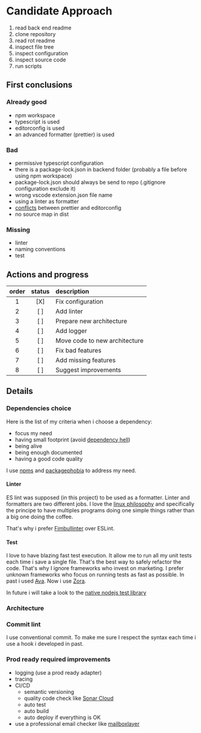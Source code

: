 # Candidate Approach

1. read back end readme
2. clone repository
3. read rot readme
4. inspect file tree
5. inspect configuration
6. inspect source code
7. run scripts

## First conclusions

### Already good

- npm workspace
- typescript is used
- editorconfig is used
- an advanced formatter (prettier) is used

### Bad

- permissive typescript configuration
- there is a package-lock.json in backend folder (probably a file before using npm workspace)
- package-lock.json should always be send to repo (.gitignore configuration exclude it)
- wrong vscode extension.json file name
- using a linter as formatter
- [conflicts](https://blog.theodo.com/2019/08/empower-your-dev-environment-with-eslint-prettier-and-editorconfig-with-no-conflicts/) between prettier and editorconfig
- no source map in dist

### Missing

- linter
- naming conventions
- test

## Actions and progress

| order | status | description                   |
| :---: | :----: | :---------------------------- |
|   1   |  [X]   | Fix configuration             |
|   2   |  [ ]   | Add linter                    |
|   3   |  [ ]   | Prepare new architecture      |
|   4   |  [ ]   | Add logger                    |
|   5   |  [ ]   | Move code to new architecture |
|   6   |  [ ]   | Fix bad features              |
|   7   |  [ ]   | Add missing features          |
|   8   |  [ ]   | Suggest improvements          |

## Details

### Dependencies choice

Here is the list of my criteria when i choose a dependency:

- focus my need
- having small footprint (avoid [dependency hell](https://wikiless.org/wiki/Dependency_hell?lang=en))
- being alive
- being enough documented
- having a good code quality

I use [npms](https://npms.io/) and [packagephobia](https://packagephobia.com/) to address my need.

#### Linter

ES lint was supposed (in this project) to be used as a formatter. Linter and formatters are two different jobs. I love the [linux philosophy](https://wikiless.org/wiki/Unix_philosophy?lang=en#Do_One_Thing_and_Do_It_Well) and specifically the principe to have multiples programs doing one simple things rather than a big one doing the coffee.

That's why i prefer [Fimbullinter](https://github.com/fimbullinter) over ESLint.

#### Test

I love to have blazing fast test execution. It allow me to run all my unit tests each time i save a single file. That's the best way to safely refactor the code. That's why I ignore frameworks who invest on marketing. I prefer unknown frameworks who focus on running tests as fast as possible. In past i used [Ava](https://github.com/avajs/ava). Now i use [Zora](https://github.com/lorenzofox3/zora).

In future i will take a look to the [native nodejs test library](https://nodejs.org/api/test.html)

### Architecture

### Commit lint

I use conventional commit. To make me sure I respect the syntax each time i use a hook i developed in past.

### Prod ready required improvements

- logging (use a prod ready adapter)
- tracing
- CI/CD
  - semantic versioning
  - quality code check like [Sonar Cloud](https://sonarcloud.io/)
  - auto test
  - auto build
  - auto deploy if everything is OK
- use a professional email checker like [mailboxlayer](https://mailboxlayer.com/)
